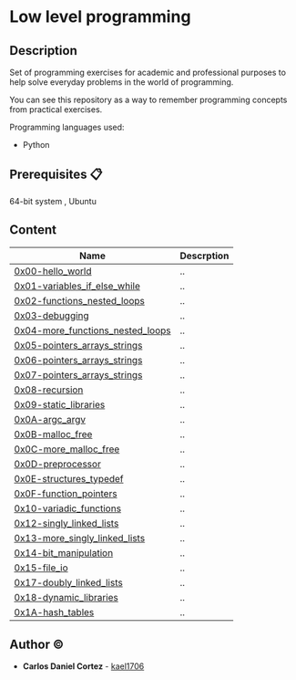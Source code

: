 # Low level programming

## Description

Set of programming exercises for academic and professional purposes to help solve everyday problems in the world of programming.

You can see this repository as a way to remember programming concepts from practical exercises.

Programming languages used:
- Python

## Prerequisites 📋

64-bit system , Ubuntu 


## Content
|Name|Descrption|
|---|---|
|[0x00-hello_world](https://github.com/kael1706/holbertonschool-low_level_programming/tree/master/0x00-hello_world "0x00-hello_world")|..|
|[0x01-variables_if_else_while](https://github.com/kael1706/holbertonschool-low_level_programming/tree/master/0x01-variables_if_else_while "0x01-variables_if_else_while")|..|
|[0x02-functions_nested_loops](https://github.com/kael1706/holbertonschool-low_level_programming/tree/master/0x02-functions_nested_loops "0x02-functions_nested_loops")|..|
|[0x03-debugging](https://github.com/kael1706/holbertonschool-low_level_programming/tree/master/0x03-debugging "0x03-debugging")|..|
|[0x04-more_functions_nested_loops](https://github.com/kael1706/holbertonschool-low_level_programming/tree/master/0x04-more_functions_nested_loops "0x04-more_functions_nested_loops")|..|
|[0x05-pointers_arrays_strings](https://github.com/kael1706/holbertonschool-low_level_programming/tree/master/0x05-pointers_arrays_strings "0x05-pointers_arrays_strings")|..|
|[0x06-pointers_arrays_strings](https://github.com/kael1706/holbertonschool-low_level_programming/tree/master/0x06-pointers_arrays_strings "0x06-pointers_arrays_strings")|..|
|[0x07-pointers_arrays_strings](https://github.com/kael1706/holbertonschool-low_level_programming/tree/master/0x07-pointers_arrays_strings "0x07-pointers_arrays_strings")|..|
|[0x08-recursion](https://github.com/kael1706/holbertonschool-low_level_programming/tree/master/0x08-recursion "0x08-recursion")|..|
|[0x09-static_libraries](https://github.com/kael1706/holbertonschool-low_level_programming/tree/master/0x09-static_libraries "0x09-static_libraries")|..|
|[0x0A-argc_argv](https://github.com/kael1706/holbertonschool-low_level_programming/tree/master/0x0A-argc_argv "0x0A-argc_argv")|..|
|[0x0B-malloc_free](https://github.com/kael1706/holbertonschool-low_level_programming/tree/master/0x0B-malloc_free "0x0B-malloc_free")|..|
|[0x0C-more_malloc_free](https://github.com/kael1706/holbertonschool-low_level_programming/tree/master/0x0C-more_malloc_free "0x0C-more_malloc_free")|..|
|[0x0D-preprocessor](https://github.com/kael1706/holbertonschool-low_level_programming/tree/master/0x0D-preprocessor "0x0D-preprocessor")|..|
|[0x0E-structures_typedef](https://github.com/kael1706/holbertonschool-low_level_programming/tree/master/0x0E-structures_typedef "0x0E-structures_typedef")|..|
|[0x0F-function_pointers](https://github.com/kael1706/holbertonschool-low_level_programming/tree/master/0x0F-function_pointers "0x0F-function_pointers")|..|
|[0x10-variadic_functions](https://github.com/kael1706/holbertonschool-low_level_programming/tree/master/0x10-variadic_functions "0x10-variadic_functions")|..|
|[0x12-singly_linked_lists](https://github.com/kael1706/holbertonschool-low_level_programming/tree/master/0x12-singly_linked_lists "0x12-singly_linked_lists")|..|
|[0x13-more_singly_linked_lists](https://github.com/kael1706/holbertonschool-low_level_programming/tree/master/0x13-more_singly_linked_lists "0x13-more_singly_linked_lists")|..|
|[0x14-bit_manipulation](https://github.com/kael1706/holbertonschool-low_level_programming/tree/master/0x14-bit_manipulation "0x14-bit_manipulation")|..|
|[0x15-file_io](https://github.com/kael1706/holbertonschool-low_level_programming/tree/master/0x15-file_io "0x15-file_io")|..|
|[0x17-doubly_linked_lists](https://github.com/kael1706/holbertonschool-low_level_programming/tree/master/0x17-doubly_linked_lists "0x17-doubly_linked_lists")|..|
|[0x18-dynamic_libraries](https://github.com/kael1706/holbertonschool-low_level_programming/tree/master/0x18-dynamic_libraries "0x18-dynamic_libraries")|..|
|[0x1A-hash_tables](https://github.com/kael1706/holbertonschool-low_level_programming/tree/master/0x1A-hash_tables "0x1A-hash_tables")|..|

## Author :copyright:
* **Carlos Daniel Cortez** - [kael1706](https://github.com/kael1706)
